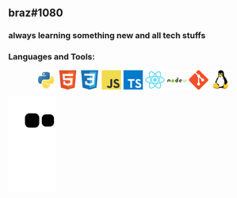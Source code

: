 <h2 lign="left"> braz#1080
<h3 lign="left"> always learning something new and all tech stuffs</h3>




  

<h3 align="left">Languages and Tools:</h3>
<div align="center" style="display: inline_block">
  <img align="center" height="40" width="40" src="https://github.com/devicons/devicon/blob/v2.14.0/icons/python/python-original.svg" alt="Python" />
  <img align="center" height="40" width="40" src="https://github.com/devicons/devicon/blob/v2.14.0/icons/html5/html5-original.svg" alt="HTML5" />
  <img align="center" height="40" width="40" src="https://github.com/devicons/devicon/blob/v2.14.0/icons/css3/css3-original.svg"  alt="CSS3" />
  <img align="center" height="40" width="40" src="https://github.com/devicons/devicon/blob/v2.14.0/icons/javascript/javascript-original.svg" alt="Javascript" />
  <img align="center" height="40" width="40" src="https://github.com/devicons/devicon/blob/v2.14.0/icons/typescript/typescript-original.svg" alt="Typescript" />
  <img align="center" height="40" width="40" src="https://github.com/devicons/devicon/blob/v2.14.0/icons/react/react-original.svg" alt="React" />
  <img align="center" height="40" width="40" src="https://raw.githubusercontent.com/devicons/devicon/master/icons/nodejs/nodejs-original-wordmark.svg" alt="NodeJS" />
  <img align="center" height="40" width="40" src="https://github.com/devicons/devicon/blob/v2.14.0/icons/git/git-original.svg" alt="Git" />
  <img align="center" height="40" width="40" src="https://github.com/devicons/devicon/blob/v2.14.0/icons/linux/linux-original.svg" alt="Linux" />
</div>

![Snake animation](https://github.com/rafaballerini/rafaballerini/blob/output/github-contribution-grid-snake.svg)
 
</div>
